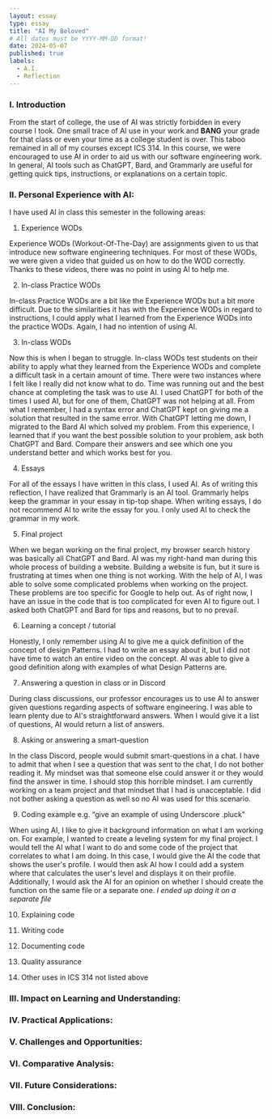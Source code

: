 ```yaml
---
layout: essay
type: essay
title: "AI My Beloved"
# All dates must be YYYY-MM-DD format!
date: 2024-05-07
published: true
labels:
  - A.I.
  - Reflection
---
```


### I. Introduction
From the start of college, the use of AI was strictly forbidden in every course I took. One small trace of AI use in your work and **BANG** your grade for that class or even your time as a college student is over. This taboo remained in all of my courses except ICS 314. In this course, we were encouraged to use AI in order to aid us with our software engineering work. In general, AI tools such as ChatGPT, Bard, and Grammarly are useful for getting quick tips, instructions, or explanations on a certain topic. 

### II. Personal Experience with AI:
I have used AI in class this semester in the following areas:

  1. Experience WODs

Experience WODs (Workout-Of-The-Day) are assignments given to us that introduce new software engineering techniques. For most of these WODs, we were given a video that guided us on how to do the WOD correctly. Thanks to these videos, there was no point in using AI to help me. 

  2. In-class Practice WODs

In-class Practice WODs are a bit like the Experience WODs but a bit more difficult. Due to the similarities it has with the Experience WODs in regard to instructions, I could apply what I learned from the Experience WODs into the practice WODs. Again, I had no intention of using AI.

  3. In-class WODs

Now this is when I began to struggle. In-class WODs test students on their ability to apply what they learned from the Experience WODs and complete a difficult task in a certain amount of time. There were two instances where I felt like I really did not know what to do. Time was running out and the best chance at completing the task was to use AI. I used ChatGPT for both of the times I used AI, but for one of them, ChatGPT was not helping at all. From what I remember, I had a syntax error and ChatGPT kept on giving me a solution that resulted in the same error. With ChatGPT letting me down, I migrated to the Bard AI which solved my problem. From this experience, I learned that if you want the best possible solution to your problem, ask both ChatGPT and Bard. Compare their answers and see which one you understand better and which works best for you.

  4. Essays

For all of the essays I have written in this class, I used AI. As of writing this reflection, I have realized that Grammarly is an AI tool. Grammarly helps keep the grammar in your essay in tip-top shape. When writing essays, I do not recommend AI to write the essay for you. I only used AI to check the grammar in my work.

  5. Final project

When we began working on the final project, my browser search history was basically all ChatGPT and Bard. AI was my right-hand man during this whole process of building a website. Building a website is fun, but it sure is frustrating at times when one thing is not working. With the help of AI, I was able to solve some complicated problems when working on the project. These problems are too specific for Google to help out. As of right now, I have an issue in the code that is too complicated for even AI to figure out. I asked both ChatGPT and Bard for tips and reasons, but to no prevail.

  6. Learning a concept / tutorial

Honestly, I only remember using AI to give me a quick definition of the concept of design Patterns. I had to write an essay about it, but I did not have time to watch an entire video on the concept. AI was able to give a good definition along with examples of what Design Patterns are.

  7. Answering a question in class or in Discord

During class discussions, our professor encourages us to use AI to answer given questions regarding aspects of software engineering. I was able to learn plenty due to AI's straightforward answers. When I would give it a list of questions, AI would return a list of answers.

  8. Asking or answering a smart-question

In the class Discord, people would submit smart-questions in a chat. I have to admit that when I see a question that was sent to the chat, I do not bother reading it. My mindset was that someone else could answer it or they would find the answer in time. I should stop this horrible mindset. I am currently working on a team project and that mindset that I had is unacceptable. I did not bother asking a question as well so no AI was used for this scenario.

  9. Coding example e.g. “give an example of using Underscore .pluck”

When using AI, I like to give it background information on what I am working on. For example, I wanted to create a leveling system for my final project. I would tell the AI what I want to do and some code of the project that correlates to what I am doing. In this case, I would give the AI the code that shows the user's profile. I would then ask AI how I could add a system where that calculates the user's level and displays it on their profile. Additionally, I would ask the AI for an opinion on whether I should create the function on the same file or a separate one. *I ended up doing it on a separate file*

  10. Explaining code

  11. Writing code

  12. Documenting code

  13. Quality assurance 

  14. Other uses in ICS 314 not listed above


### III. Impact on Learning and Understanding:


### IV. Practical Applications:


### V. Challenges and Opportunities:


### VI. Comparative Analysis:


### VII. Future Considerations:


### VIII. Conclusion:
